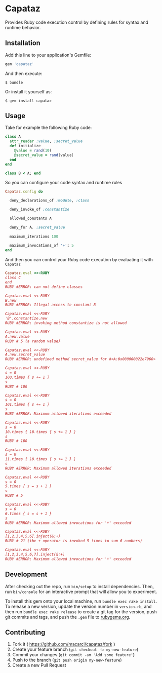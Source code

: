 # Capataz

Provides Ruby code execution control by defining rules for syntax and runtime behavior.   

## Installation

Add this line to your application's Gemfile:

```ruby
gem 'capataz'
```

And then execute:

    $ bundle

Or install it yourself as:

    $ gem install capataz

## Usage

Take for example the following Ruby code:

```ruby
class A
  attr_reader :value, :secret_value
  def initialize
    @value = rand(10)
    @secret_value = rand(value)
  end
end

class B < A; end
```

So you can configure your code syntax and runtime rules
```ruby
Capataz.config do

  deny_declarations_of :module, :class

  deny_invoke_of :constantize

  allowed_constants A

  deny_for A, :secret_value
  
  maximum_iterations 100
  
  maximum_invocations_of '+': 5
end
```

And then you can control your Ruby code execution by evaluating it with `Capataz` 

```ruby
Capataz.eval <<-RUBY
class C
end
RUBY #ERROR: can not define classes

Capataz.eval <<-RUBY
B.new
RUBY #ERROR: Illegal access to constant B 

Capataz.eval <<-RUBY
'B'.constantize.new
RUBY #ERROR: invoking method constantize is not allowed

Capataz.eval <<-RUBY
A.new.value
RUBY # 5 (a random value)

Capataz.eval <<-RUBY
A.new.secret_value
RUBY #ERROR: undefined method secret_value for #<A:0x000000022e7960>

Capataz.eval <<-RUBY
s = 0
100.times { s += 1 }
s
RUBY # 100

Capataz.eval <<-RUBY
s = 0
101.times { s += 1 }
s
RUBY #ERROR: Maximum allowed iterations exceeded

Capataz.eval <<-RUBY
s = 0
10.times { 10.times { s += 1 } }
s
RUBY # 100

Capataz.eval <<-RUBY
s = 0
11.times { 10.times { s += 1 } }
s
RUBY #ERROR: Maximum allowed iterations exceeded

Capataz.eval <<-RUBY
s = 0
5.times { s = s + 1 }
s
RUBY # 5

Capataz.eval <<-RUBY
s = 0
6.times { s = s + 1 }
s
RUBY #ERROR: Maximum allowed invocations for '+' exceeded

Capataz.eval <<-RUBY
[1,2,3,4,5,6].inject(&:+)
RUBY # 21 (the + operator is invoked 5 times to sum 6 numbers)

Capataz.eval <<-RUBY
[1,2,3,4,5,6,7].inject(&:+)
RUBY #ERROR: Maximum allowed invocations for '+' exceeded
```


## Development

After checking out the repo, run `bin/setup` to install dependencies. Then, run `bin/console` for an interactive prompt that will allow you to experiment.

To install this gem onto your local machine, run `bundle exec rake install`. To release a new version, update the version number in `version.rb`, and then run `bundle exec rake release` to create a git tag for the version, push git commits and tags, and push the `.gem` file to [rubygems.org](https://rubygems.org).

## Contributing

1. Fork it ( https://github.com/macarci/capataz/fork )
2. Create your feature branch (`git checkout -b my-new-feature`)
3. Commit your changes (`git commit -am 'Add some feature'`)
4. Push to the branch (`git push origin my-new-feature`)
5. Create a new Pull Request
